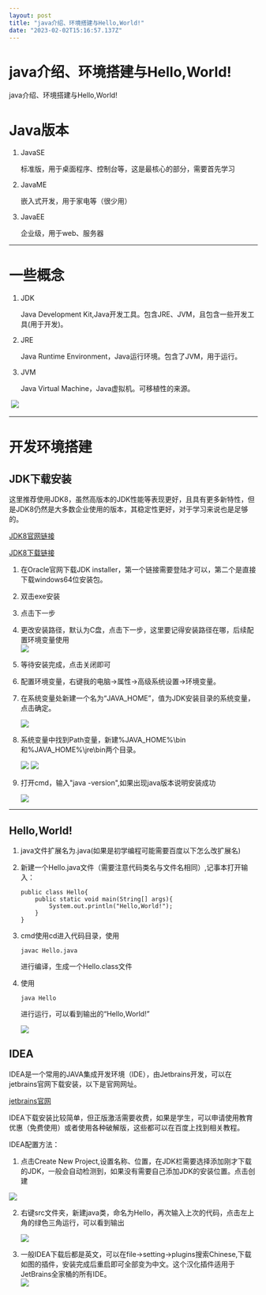 ```yaml
---
layout: post
title: "java介绍、环境搭建与Hello,World!"
date: "2023-02-02T15:16:57.137Z"
---
```

java介绍、环境搭建与Hello,World!
========================

java介绍、环境搭建与Hello,World!

Java版本
======

1.  JavaSE
    
    标准版，用于桌面程序、控制台等，这是最核心的部分，需要首先学习
    
2.  JavaME
    
    嵌入式开发，用于家电等（很少用）
    
3.  JavaEE
    
    企业级，用于web、服务器
    

* * *

一些概念
====

1.  JDK
    
    Java Development Kit,Java开发工具。包含JRE、JVM，且包含一些开发工具(用于开发)。
    
2.  JRE
    
    Java Runtime Environment，Java运行环境。包含了JVM，用于运行。
    
3.  JVM
    
    Java Virtual Machine，Java虚拟机。可移植性的来源。
    

​ ![](https://img2023.cnblogs.com/blog/3081945/202302/3081945-20230202222104912-1564904001.png)

* * *

开发环境搭建
======

JDK下载安装
-------

这里推荐使用JDK8，虽然高版本的JDK性能等表现更好，且具有更多新特性，但是JDK8仍然是大多数企业使用的版本，其稳定性更好，对于学习来说也是足够的。

[JDK8官网链接](https://www.oracle.com/java/technologies/downloads/#java8)

[JDK8下载链接](https://download.oracle.com/otn/java/jdk/8u361-b09/0ae14417abb444ebb02b9815e2103550/jdk-8u361-windows-x64.exe)

1.  在Oracle官网下载JDK installer，第一个链接需要登陆才可以，第二个是直接下载windows64位安装包。
    
2.  双击exe安装
    
3.  点击下一步
    
4.  更改安装路径，默认为C盘，点击下一步，这里要记得安装路径在哪，后续配置环境变量使用  
    ![](https://img2023.cnblogs.com/blog/3081945/202302/3081945-20230202222228800-573126881.png)
    
5.  等待安装完成，点击关闭即可
    
6.  配置环境变量，右键我的电脑->属性->高级系统设置->环境变量。
    
7.  在系统变量处新建一个名为“JAVA\_HOME”，值为JDK安装目录的系统变量，点击确定。
    
    ![](https://img2023.cnblogs.com/blog/3081945/202302/3081945-20230202222333765-1418917341.png)
8.  系统变量中找到Path变量，新建%JAVA\_HOME%\\bin和%JAVA\_HOME%\\jre\\bin两个目录。
    
    ![](https://img2023.cnblogs.com/blog/3081945/202302/3081945-20230202222412088-1942727416.png) ![](https://img2023.cnblogs.com/blog/3081945/202302/3081945-20230202222434249-852799033.png)
9.  打开cmd，输入"java -version",如果出现java版本说明安装成功
    
    ![](https://img2023.cnblogs.com/blog/3081945/202302/3081945-20230202222459778-1427618995.png)

* * *

Hello,World!
------------

1.  java文件扩展名为.java(如果是初学编程可能需要百度以下怎么改扩展名)
    
2.  新建一个Hello.java文件（需要注意代码类名与文件名相同）,记事本打开输入：
    
        public class Hello{
        	public static void main(String[] args){
        		System.out.println("Hello,World!");
        	}
        }
        
    
3.  cmd使用cd进入代码目录，使用
    
        javac Hello.java
        
    
    进行编译，生成一个Hello.class文件
    
4.  使用
    
        java Hello
        
    
    进行运行，可以看到输出的“Hello,World!”
    
    ![](https://img2023.cnblogs.com/blog/3081945/202302/3081945-20230202222527982-1910641699.png)

IDEA
----

IDEA是一个常用的JAVA集成开发环境（IDE），由Jetbrains开发，可以在jetbrains官网下载安装，以下是官网网址。

[jetbrains官网](https://www.jetbrains.com/)

IDEA下载安装比较简单，但正版激活需要收费，如果是学生，可以申请使用教育优惠（免费使用）或者使用各种破解版，这些都可以在百度上找到相关教程。

IDEA配置方法：

1.  点击Create New Project,设置名称、位置，在JDK栏需要选择添加刚才下载的JDK，一般会自动检测到，如果没有需要自己添加JDK的安装位置。点击创建

![](https://img2023.cnblogs.com/blog/3081945/202302/3081945-20230202230754762-2024775760.png)

2.  右键src文件夹，新建java类，命名为Hello，再次输入上次的代码，点击左上角的绿色三角运行，可以看到输出
    
    ![](https://img2023.cnblogs.com/blog/3081945/202302/3081945-20230202230818420-2035765062.png)
3.  一般IDEA下载后都是英文，可以在file->setting->plugins搜索Chinese,下载如图的插件，安装完成后重启即可全部变为中文。这个汉化插件适用于JetBrains全家桶的所有IDE。  
    ![](https://img2023.cnblogs.com/blog/3081945/202302/3081945-20230202230838833-583692925.png)